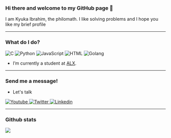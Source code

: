 
<!--- To learn how to set up something similar to this check out my YouTube tutorial where I go over tips and tricks for setting up a GitHub profile ReadMe: https://www.youtube.com/watch?v=OIFN1pe72B4 
Source: https://github.com/alekspopovic/alekspopovic/blob/main/README.md?plain=1 -->

<!---  <img src="/logoOrange.png" alt="banner" />  -->

### Hi there and welcome to my GitHub page 👋

I am Kyuka Ibrahim, the philomath. I like solving problems and I hope you like my brief profile

---

### What do I do?

<p>
  <img alt="C" src="https://img.shields.io/badge/C-61DAFB?logo=c&logoColor=white&style=for-the-badge" />
  <img alt="Python" src="https://img.shields.io/badge/Python-DD0031?logo=python&logoColor=white&style=for-the-badge" />
  <img alt="JavaScript" src="https://img.shields.io/badge/JavaScript-F7DF1E?logo=javascript&logoColor=white&style=for-the-badge" />
  <img alt="HTML" src="https://img.shields.io/badge/HTML-E34F26?logo=html5&logoColor=white&style=for-the-badge" />
  <img alt="Golang" src="https://img.shields.io/badge/Golang-000000?logo=go&logoColor=white&style=for-the-badge" />
</p>

- I’m currently a student at <a href="https://www.alxafrica.com">ALX</a>. 

---

### Send me a message!

- Let's talk

<p>
  <a href="https://www.youtube.com/@drkyuka">
    <img alt="Youtube" src="https://img.shields.io/badge/youtube-FF0000?logo=youtube&logoColor=white&style=for-the-badge" />
  </a>
  <a href="https://twitter.com/drkyuka">
    <img alt="Twitter" src="https://img.shields.io/badge/Twitter-1DA1F2?logo=twitter&logoColor=white&style=for-the-badge" />
  </a>
  <a href="https://www.linkedin.com/in/drkyuka/"><img alt="Linkedin" src="https://img.shields.io/badge/linkedin-0077B5?logo=linkedin&logoColor=white&style=for-the-badge" /></a>
</p>

---

### Github stats

<img align="center" src="https://github-readme-stats.vercel.app/api?username=drkyuka&count_private=true&title_color=FD9047&icon_color=FD9047&text_color=0C2233&custom_title=Kyuka+Ibrahim's+GitHub+Stats&show_icons=true" />

